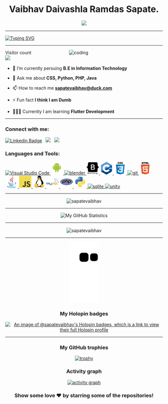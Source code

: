 <h1 align="center">
  Vaibhav Daivashla Ramdas Sapate. 
</h1>

<p align="center">
  <img src="https://user-images.githubusercontent.com/29405483/221152051-24647828-d8ff-4cd3-b7a3-a3aeaf31929a.png" />
</p>


---

[![Typing SVG](https://readme-typing-svg.herokuapp.com?color=1177F7&center=true&vCenter=true&width=700&height=100&lines=Hello!+I+am+Vaibhav+Sapate+;I+am+a+passionate+Software+Developer;I+like+to+build+products+to+solve++real+world+problems+;I'm+a+problem-solving+software+developer+;I+build+software+for+real-world+needs+;Solving+problems+with+code+is+my+passion+;I+create+software+to+address+practical+issues+;My+focus+is+on+software+that+tackles+real+problems+;I'm+a+software+developer+who+thrives+on+solutions+;Crafting+products+to+solve+problems+is+my+thing+;I+develop+software+for+real-life+challenges+;My+code+is+dedicated+to+practical+solutions+;Software+development+is+my+path+to+real-world+impact+;I+love+coding+to+solve+everyday+problems+;My+software+work+is+all+about+real-world+solutions+;I'm+a+developer+dedicated+to+real+problems+;My+software+solutions+aim+to+make+life+better+;I+code+with+a+purpose+–+solving+real+issues
)](https://git.io/typing-svg)

---
<img align="right" alt="coding" width=300 src="https://cdn.dribbble.com/users/2401141/screenshots/5487982/media/f94135193d842e240e9c1267e4d9ca89.gif"/>

<!--<p align="left"> <img src="https://komarev.com/ghpvc/?username=sapatevaibhav&label=Profile%20views&color=0e75b6&style=flat&" alt="sapatevaibhav" /> </p>-->
<p align="left">
    Visitor count<br>
  <img src="https://profile-counter.glitch.me/sapatevaibhav/count.svg" />
</p>    

<!--<p align="left"> <a href="https://github.com/ryo-ma/github-profile-trophy"><img src="https://github-profile-trophy.vercel.app/?username=sapatevaibhav" alt="sapatevaibhav" /></a> </p> -->

- 🌱 I’m currently persuing **B.E in Information Technology**

- 💬 Ask me about **CSS, Python, PHP, Java**

- 📫 How to reach me **sapatevaibhav@duck.com**

- ⚡ Fun fact **I think I am Dumb**

- 🧑🏻‍💻 Currently I am learning **Flutter Development**

---
<h3 align="left">Connect with me:</h3>

[![Linkedin Badge](https://img.shields.io/badge/-Sapate_Vaibhav-blue?style=flat&logo=Linkedin&logoColor=white)](https://www.linkedin.com/in/sapatevaibhav/)  &nbsp;
<a href="https://www.instagram.com/v.d.r.sapate/"><img src="https://img.shields.io/badge/-@v.d.r.sapate-E4405F?style=flat&logo=Instagram&logoColor=white"/></a> &nbsp;
<a href="https://x.com/sapatevai"><img src="https://img.shields.io/badge/-Sapate_Vaibhav-black?style=flat&logo=x&logoColor=blacwhite"/></a> &nbsp;

<h3 align="left">Languages and Tools:</h3>
<p align="left">
<a href="https://code.visualstudio.com/" target="_blank" rel="noreferrer">
<img  alt="Visual Studio Code" width="40" src="https://cdn.jsdelivr.net/gh/devicons/devicon/icons/vscode/vscode-original.svg" /> </a>
<a href="https://developer.android.com" target="_blank" rel="noreferrer"> 
<img src="https://raw.githubusercontent.com/devicons/devicon/master/icons/android/android-original-wordmark.svg" alt="android" width="40" height="40"/> </a>
<a href="https://www.blender.org/" target="_blank" rel="noreferrer">
<img src="https://download.blender.org/branding/community/blender_community_badge_white.svg" alt="blender" width="40" height="40"/> </a> 
<a href="https://getbootstrap.com" target="_blank" rel="noreferrer"> 
<img src="https://raw.githubusercontent.com/devicons/devicon/master/icons/bootstrap/bootstrap-plain-wordmark.svg" alt="bootstrap" width="40" height="40"/> </a> 
<a href="https://www.w3schools.com/cpp/" target="_blank" rel="noreferrer">
<img src="https://raw.githubusercontent.com/devicons/devicon/master/icons/cplusplus/cplusplus-original.svg" alt="cplusplus" width="40" height="40"/> </a> 
<a href="https://www.w3schools.com/css/" target="_blank" rel="noreferrer"> 
<img src="https://raw.githubusercontent.com/devicons/devicon/master/icons/css3/css3-original-wordmark.svg" alt="css3" width="40" height="40"/> </a>
<a href="https://git-scm.com/" target="_blank" rel="noreferrer"> 
<img src="https://www.vectorlogo.zone/logos/git-scm/git-scm-icon.svg" alt="git" width="40" height="40"/> </a>
<a href="https://www.w3.org/html/" target="_blank" rel="noreferrer"> 
<img src="https://raw.githubusercontent.com/devicons/devicon/master/icons/html5/html5-original-wordmark.svg" alt="html5" width="40" height="40"/> </a> 
<a href="https://www.java.com" target="_blank" rel="noreferrer">
<img src="https://raw.githubusercontent.com/devicons/devicon/master/icons/java/java-original.svg" alt="java" width="40" height="40"/> </a>
<a href="https://developer.mozilla.org/en-US/docs/Web/JavaScript" target="_blank" rel="noreferrer"> 
<img src="https://raw.githubusercontent.com/devicons/devicon/master/icons/javascript/javascript-original.svg" alt="javascript" width="40" height="40"/> </a>
<a href="https://www.linux.org/" target="_blank" rel="noreferrer"> 
<img src="https://raw.githubusercontent.com/devicons/devicon/master/icons/linux/linux-original.svg" alt="linux" width="40" height="40"/> </a>
<a href="https://www.mysql.com/" target="_blank" rel="noreferrer"> 
<img src="https://raw.githubusercontent.com/devicons/devicon/master/icons/mysql/mysql-original-wordmark.svg" alt="mysql" width="40" height="40"/> </a> 
<a href="https://www.php.net" target="_blank" rel="noreferrer"> 
<img src="https://raw.githubusercontent.com/devicons/devicon/master/icons/php/php-original.svg" alt="php" width="40" height="40"/> </a> 
<a href="https://www.python.org" target="_blank" rel="noreferrer"> 
<img src="https://raw.githubusercontent.com/devicons/devicon/master/icons/python/python-original.svg" alt="python" width="40" height="40"/> </a>
<a href="https://www.sqlite.org/" target="_blank" rel="noreferrer">
<img src="https://www.vectorlogo.zone/logos/sqlite/sqlite-icon.svg" alt="sqlite" width="40" height="40"/> </a> 
<a href="https://unity.com/" target="_blank" rel="noreferrer"> <img src="https://www.vectorlogo.zone/logos/unity3d/unity3d-icon.svg" alt="unity" width="40" height="40"/> </a> </p>

---

<div align="center"> <img align="center" src="https://github-readme-streak-stats.herokuapp.com/?user=sapatevaibhav&theme=dracula" alt="sapatevaibhav" />

  ---
  
![My GitHub Statistics](https://github-readme-stats.vercel.app/api?username=sapatevaibhav&show_icons=true&count_private=true&hide_title=true&theme=dracula)
<br>

---

<img align="center" src="https://github-readme-stats.vercel.app/api/top-langs?username=sapatevaibhav&show_icons=true&locale=en&layout=compact&theme=dracula" alt="sapatevaibhav" />

---

![snake gif](https://github.com/sapatevaibhav/sapatevaibhav/blob/output/github-contribution-grid-snake.svg)

<!--![GitHub metrics](https://metrics.lecoq.io/sapatevaibhav) --> 

### My Holopin badges

[![An image of @sapatevaibhav's Holopin badges, which is a link to view their full Holopin profile](https://holopin.me/sapatevaibhav)](https://holopin.io/@sapatevaibhav)

---

### My GitHub trophies

[![trophy](https://github-profile-trophy.vercel.app/?username=sapatevaibhav&theme=onedark)](https://github.com/sapatevaibhav)

### Activity graph
[![activity graph](https://github-readme-activity-graph.vercel.app/graph?username=sapatevaibhav&bg_color=000000&color=ffffff&line=ff7b00&point=ffffff&area=true&hide_border=true)](https://github.com/sapatevaibhav)
### Show some love ❤️ by starring some of the repositories!

</div>
<!-- ---

### 💻 My Contribution Graph:
![](https://github-profile-summary-cards.vercel.app/api/cards/profile-details?username=sapatevaibhav&theme=vue)
   ![](https://activity-graph.herokuapp.com/graph?username=sapatevaibhav&theme=dracula&hide_border=true&area=true)
  <br/>

---   -->
